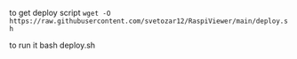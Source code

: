 to get deploy script
`wget -O https://raw.githubusercontent.com/svetozar12/RaspiViewer/main/deploy.sh`

to run it bash deploy.sh

 <!-- docker buildx build --platform linux/amd64,linux/arm64 -t sgospodinov02/device_script:latest --push . -->
